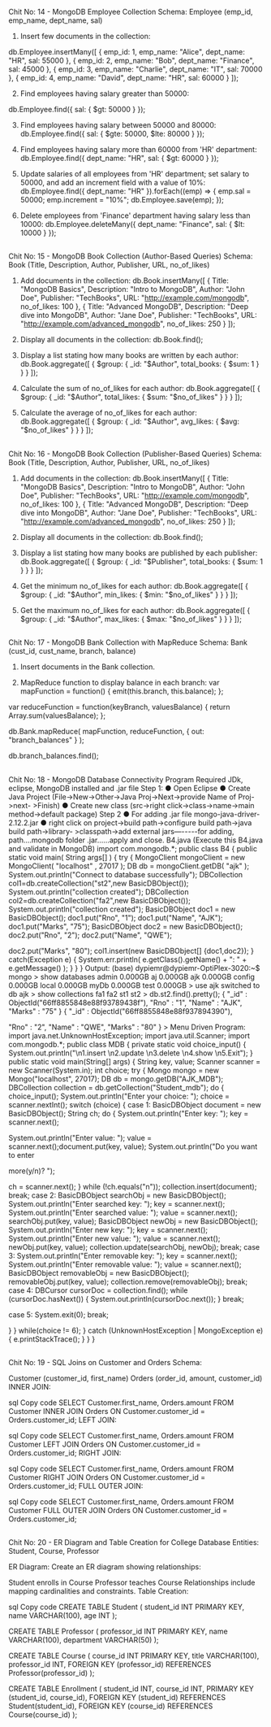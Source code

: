 Chit No: 14 - MongoDB Employee Collection
Schema: Employee (emp_id, emp_name, dept_name, sal)

1) Insert few documents in the collection:

db.Employee.insertMany([
    { emp_id: 1, emp_name: "Alice", dept_name: "HR", sal: 55000 },
    { emp_id: 2, emp_name: "Bob", dept_name: "Finance", sal: 45000 },
    { emp_id: 3, emp_name: "Charlie", dept_name: "IT", sal: 70000 },
    { emp_id: 4, emp_name: "David", dept_name: "HR", sal: 60000 }
]);

2) Find employees having salary greater than 50000:

db.Employee.find({ sal: { $gt: 50000 } });

3) Find employees having salary between 50000 and 80000:
db.Employee.find({ sal: { $gte: 50000, $lte: 80000 } });

4) Find employees having salary more than 60000 from 'HR' department:
db.Employee.find({ dept_name: "HR", sal: { $gt: 60000 } });

5) Update salaries of all employees from 'HR' department; set salary to 50000, and add an increment field with a value of 10%:
db.Employee.find({ dept_name: "HR" }).forEach((emp) => {
    emp.sal = 50000;
    emp.increment = "10%";
    db.Employee.save(emp);
});

6) Delete employees from 'Finance' department having salary less than 10000:
db.Employee.deleteMany({ dept_name: "Finance", sal: { $lt: 10000 } });

##

Chit No: 15 - MongoDB Book Collection (Author-Based Queries)
Schema: Book (Title, Description, Author, Publisher, URL, no_of_likes)

1) Add documents in the collection:
db.Book.insertMany([
    { Title: "MongoDB Basics", Description: "Intro to MongoDB", Author: "John Doe", Publisher: "TechBooks", URL: "http://example.com/mongodb", no_of_likes: 100 },
    { Title: "Advanced MongoDB", Description: "Deep dive into MongoDB", Author: "Jane Doe", Publisher: "TechBooks", URL: "http://example.com/advanced_mongodb", no_of_likes: 250 }
]);

2) Display all documents in the collection:
db.Book.find();

3) Display a list stating how many books are written by each author:
db.Book.aggregate([
    { $group: { _id: "$Author", total_books: { $sum: 1 } } }
]);

4) Calculate the sum of no_of_likes for each author:
db.Book.aggregate([
    { $group: { _id: "$Author", total_likes: { $sum: "$no_of_likes" } } }
]);

5) Calculate the average of no_of_likes for each author:
db.Book.aggregate([
    { $group: { _id: "$Author", avg_likes: { $avg: "$no_of_likes" } } }
]);


##

Chit No: 16 - MongoDB Book Collection (Publisher-Based Queries)
Schema: Book (Title, Description, Author, Publisher, URL, no_of_likes)

1) Add documents in the collection: 
db.Book.insertMany([
    { Title: "MongoDB Basics", Description: "Intro to MongoDB", Author: "John Doe", Publisher: "TechBooks", URL: "http://example.com/mongodb", no_of_likes: 100 },
    { Title: "Advanced MongoDB", Description: "Deep dive into MongoDB", Author: "Jane Doe", Publisher: "TechBooks", URL: "http://example.com/advanced_mongodb", no_of_likes: 250 }
]);

2) Display all documents in the collection:
db.Book.find();

3) Display a list stating how many books are published by each publisher:
db.Book.aggregate([
    { $group: { _id: "$Publisher", total_books: { $sum: 1 } } }
]);

4) Get the minimum no_of_likes for each author:
db.Book.aggregate([
    { $group: { _id: "$Author", min_likes: { $min: "$no_of_likes" } } }
]);

5) Get the maximum no_of_likes for each author:
db.Book.aggregate([
    { $group: { _id: "$Author", max_likes: { $max: "$no_of_likes" } } }
]);

##

Chit No: 17 - MongoDB Bank Collection with MapReduce
Schema: Bank (cust_id, cust_name, branch, balance)

1) Insert documents in the Bank collection.

2) MapReduce function to display balance in each branch:
var mapFunction = function() {
    emit(this.branch, this.balance);
};

var reduceFunction = function(keyBranch, valuesBalance) {
    return Array.sum(valuesBalance);
};

db.Bank.mapReduce(
    mapFunction,
    reduceFunction,
    { out: "branch_balances" }
);

db.branch_balances.find();

##

Chit No: 18 - MongoDB Database Connectivity Program
Required JDk, eclipse, MongoDB installed and .jar file
Step 1:
● Open Eclipse
● Create Java Project (File-&gt;New-&gt;Other-&gt;Java Proj-&gt;Next-&gt;provide Name of Proj-&gt;next-
&gt;Finish)
● Create new class (src-&gt;right click-&gt;class-&gt;name-&gt;main method-&gt;default package)
Step 2
● For adding .jar file mongo-java-driver-2.12.2.jar
● right click on project-&gt;build path-&gt;configure build path-&gt;java build path-&gt;library-
&gt;classpath-&gt;add external jars—-----for adding, path….mongodb folder .jar……apply and
close.
B4.java (Execute this B4.java and validate in MongoDB)
import com.mongodb.*;
public class B4
{
public static void main( String args[] )
{
try
{
MongoClient mongoClient = new MongoClient( &quot;localhost&quot; , 27017 );
DB db = mongoClient.getDB( &quot;ajk&quot; );
System.out.println(&quot;Connect to database successfully&quot;);
DBCollection col1=db.createCollection(&quot;st2&quot;,new BasicDBObject());
System.out.println(&quot;collection created&quot;);
DBCollection col2=db.createCollection(&quot;fa2&quot;,new BasicDBObject());
System.out.println(&quot;collection created&quot;);
BasicDBObject doc1 = new BasicDBObject();
doc1.put(&quot;Rno&quot;, &quot;1&quot;);
doc1.put(&quot;Name&quot;, &quot;AJK&quot;);
doc1.put(&quot;Marks&quot;, &quot;75&quot;);
BasicDBObject doc2 = new BasicDBObject();
doc2.put(&quot;Rno&quot;, &quot;2&quot;);
doc2.put(&quot;Name&quot;, &quot;QWE&quot;);

doc2.put(&quot;Marks&quot;, &quot;80&quot;);
col1.insert(new BasicDBObject[] {doc1,doc2});
}
catch(Exception e)
{
System.err.println( e.getClass().getName() + &quot;: &quot; + e.getMessage() );
}
}
}
Output:
(base) dypiemr@dypiemr-OptiPlex-3020:~$ mongo
&gt; show databases
admin 0.000GB
aj 0.000GB
ajk 0.000GB
config 0.000GB
local 0.000GB
myDb 0.000GB
test 0.000GB
&gt; use ajk
switched to db ajk
&gt; show collections
fa1
fa2
st1
st2
&gt; db.st2.find().pretty();
{
&quot;_id&quot; : ObjectId(&quot;66ff8855848e88f93789438f&quot;),
&quot;Rno&quot; : &quot;1&quot;,
&quot;Name&quot; : &quot;AJK&quot;,
&quot;Marks&quot; : &quot;75&quot;
}
{
&quot;_id&quot; : ObjectId(&quot;66ff8855848e88f937894390&quot;),

&quot;Rno&quot; : &quot;2&quot;,
&quot;Name&quot; : &quot;QWE&quot;,
&quot;Marks&quot; : &quot;80&quot;
}
&gt;
Menu Driven Program:
import java.net.UnknownHostException;
import java.util.Scanner;
import com.mongodb.*;
public class MDB
{
private static void choice_input()
{
System.out.println(&quot;\n1.insert \n2.update \n3.delete \n4.show \n5.Exit&quot;);
}
public static void main(String[] args)
{
String key, value;
Scanner scanner = new Scanner(System.in);
int choice;
try
{
Mongo mongo = new Mongo(&quot;localhost&quot;, 27017);
DB db = mongo.getDB(&quot;AJK_MDB&quot;);
DBCollection collection = db.getCollection(&quot;Student_mdb&quot;);
do
{
choice_input();
System.out.println(&quot;Enter your choice: &quot;);
choice = scanner.nextInt();
switch (choice)
{
case 1:
BasicDBObject document = new BasicDBObject();
String ch;
do
{
System.out.println(&quot;Enter key: &quot;);
key = scanner.next();

System.out.println(&quot;Enter value: &quot;);
value = scanner.next();document.put(key, value);
System.out.println(&quot;Do you want to enter

more(y/n)? &quot;);

ch = scanner.next();
}
while (!ch.equals(&quot;n&quot;));
collection.insert(document);
break;
case 2:
BasicDBObject searchObj = new BasicDBObject();
System.out.println(&quot;Enter searched key: &quot;);
key = scanner.next();
System.out.println(&quot;Enter searched value: &quot;);
value = scanner.next();
searchObj.put(key, value);
BasicDBObject newObj = new BasicDBObject();
System.out.println(&quot;Enter new key: &quot;);
key = scanner.next();
System.out.println(&quot;Enter new value: &quot;);
value = scanner.next();
newObj.put(key, value);
collection.update(searchObj, newObj);
break;
case 3:
System.out.println(&quot;Enter removable key: &quot;);
key = scanner.next();
System.out.println(&quot;Enter removable value: &quot;);
value = scanner.next();
BasicDBObject removableObj = new BasicDBObject();
removableObj.put(key, value);
collection.remove(removableObj);
break;
case 4:
DBCursor cursorDoc = collection.find();
while (cursorDoc.hasNext())
{
System.out.println(cursorDoc.next());
}
break;

case 5:
System.exit(0);
break;

}
}
while(choice != 6);
}
catch (UnknownHostException | MongoException e)
{
e.printStackTrace();
}
}
}


##


Chit No: 19 - SQL Joins on Customer and Orders
Schema:

Customer (customer_id, first_name)
Orders (order_id, amount, customer_id)
INNER JOIN:

sql
Copy code
SELECT Customer.first_name, Orders.amount
FROM Customer
INNER JOIN Orders ON Customer.customer_id = Orders.customer_id;
LEFT JOIN:

sql
Copy code
SELECT Customer.first_name, Orders.amount
FROM Customer
LEFT JOIN Orders ON Customer.customer_id = Orders.customer_id;
RIGHT JOIN:

sql
Copy code
SELECT Customer.first_name, Orders.amount
FROM Customer
RIGHT JOIN Orders ON Customer.customer_id = Orders.customer_id;
FULL OUTER JOIN:

sql
Copy code
SELECT Customer.first_name, Orders.amount
FROM Customer
FULL OUTER JOIN Orders ON Customer.customer_id = Orders.customer_id;

##

Chit No: 20 - ER Diagram and Table Creation for College Database
Entities: Student, Course, Professor

ER Diagram: Create an ER diagram showing relationships:

Student enrolls in Course
Professor teaches Course
Relationships include mapping cardinalities and constraints.
Table Creation:

sql
Copy code
CREATE TABLE Student (
    student_id INT PRIMARY KEY,
    name VARCHAR(100),
    age INT
);

CREATE TABLE Professor (
    professor_id INT PRIMARY KEY,
    name VARCHAR(100),
    department VARCHAR(50)
);

CREATE TABLE Course (
    course_id INT PRIMARY KEY,
    title VARCHAR(100),
    professor_id INT,
    FOREIGN KEY (professor_id) REFERENCES Professor(professor_id)
);

CREATE TABLE Enrollment (
    student_id INT,
    course_id INT,
    PRIMARY KEY (student_id, course_id),
    FOREIGN KEY (student_id) REFERENCES Student(student_id),
    FOREIGN KEY (course_id) REFERENCES Course(course_id)
);